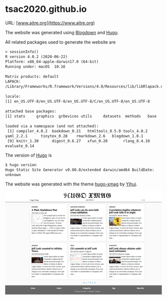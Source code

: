 # tsac2020.github.io

URL: [www.ajtre.org](https://www.ajtre.org)

The website was generated using [Blogdown](https://github.com/rstudio/blogdown) and [Hugo](https://gohugo.io/).

All related packages used to generate the website are

```
> sessionInfo()
R version 4.0.2 (2020-06-22)
Platform: x86_64-apple-darwin17.0 (64-bit)
Running under: macOS  10.16

Matrix products: default
LAPACK: /Library/Frameworks/R.framework/Versions/4.0/Resources/lib/libRlapack.dylib

locale:
[1] en_US.UTF-8/en_US.UTF-8/en_US.UTF-8/C/en_US.UTF-8/en_US.UTF-8

attached base packages:
[1] stats     graphics  grDevices utils     datasets  methods   base     

loaded via a namespace (and not attached):
 [1] compiler_4.0.2  bookdown_0.21   htmltools_0.5.0 tools_4.0.2     yaml_2.2.1      tinytex_0.28    rmarkdown_2.6   blogdown_1.0.1 
 [9] knitr_1.30      digest_0.6.27   xfun_0.20       rlang_0.4.10    evaluate_0.14 
```

The version of [Hugo](https://gohugo.io/) is

```
$ hugo version
Hugo Static Site Generator v0.80.0/extended darwin/amd64 BuildDate: unknown
```

The website was generated with the theme [hugo-xmag](https://github.com/yihui/hugo-xmag) by [Yihui](https://yihui.org/en/).

![theme preview](https://raw.githubusercontent.com/yihui/hugo-xmag/master/images/screenshot.png)

